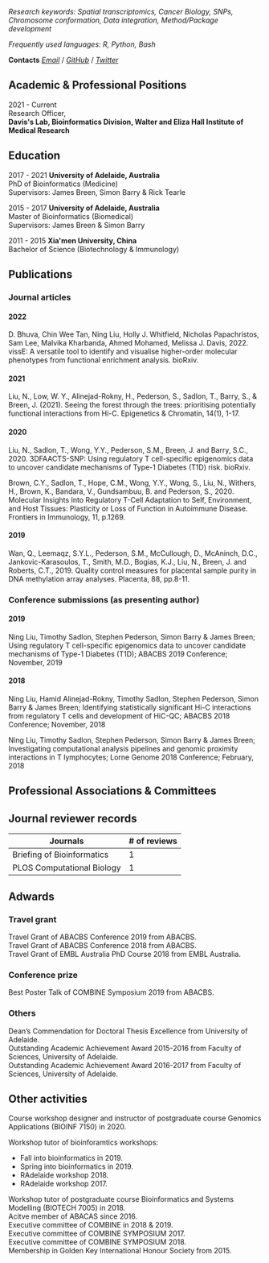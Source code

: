 
*Research keywords: Spatial transcriptomics, Cancer Biology, SNPs, Chromosome conformation, Data integration, Method/Package development*

*Frequently used languages: R, Python, Bash*

**Contacts**
*[Email](liu.n@wehi.edu.au)* / *[GitHub](https://github.com/ningbioinfostruggling)* / *[Twitter](https://twitter.com/lnly0311)*

## Academic & Professional Positions

2021 - Current  
Research Officer,  
**Davis's Lab, Bioinformatics Division, Walter and Eliza Hall Institute of Medical Research**

## Education

2017 - 2021 **University of Adelaide, Australia**  
PhD of Bioinformatics (Medicine)  
Supervisors: James Breen, Simon Barry & Rick Tearle

2015 - 2017 **University of Adelaide, Australia**  
Master of Bioinformatics (Biomedical)  
Supervisors: James Breen & Simon Barry

2011 - 2015 **Xia'men University, China**  
Bachelor of Science (Biotechnology & Immunology)  

## Publications

### Journal articles
#### 2022

D. Bhuva, Chin Wee Tan, Ning Liu, Holly J. Whitfield, Nicholas Papachristos, Sam Lee, Malvika Kharbanda, Ahmed Mohamed, Melissa J. Davis, 2022. vissE: A versatile tool to identify and visualise higher-order molecular phenotypes from functional enrichment analysis. bioRxiv.


#### 2021

Liu, N., Low, W. Y., Alinejad-Rokny, H., Pederson, S., Sadlon, T., Barry, S., & Breen, J. (2021). Seeing the forest through the trees: prioritising potentially functional interactions from Hi-C. Epigenetics & Chromatin, 14(1), 1-17.  


#### 2020

Liu, N., Sadlon, T., Wong, Y.Y., Pederson, S.M., Breen, J. and Barry, S.C., 2020. 3DFAACTS-SNP: Using regulatory T cell-specific epigenomics data to uncover candidate mechanisms of Type-1 Diabetes (T1D) risk. bioRxiv.  

Brown, C.Y., Sadlon, T., Hope, C.M., Wong, Y.Y., Wong, S., Liu, N., Withers, H., Brown, K., Bandara, V., Gundsambuu, B. and Pederson, S., 2020. Molecular Insights Into Regulatory T-Cell Adaptation to Self, Environment, and Host Tissues: Plasticity or Loss of Function in Autoimmune Disease. Frontiers in Immunology, 11, p.1269.


#### 2019

Wan, Q., Leemaqz, S.Y.L., Pederson, S.M., McCullough, D., McAninch, D.C., Jankovic-Karasoulos, T., Smith, M.D., Bogias, K.J., Liu, N., Breen, J. and Roberts, C.T., 2019. Quality control measures for placental sample purity in DNA methylation array analyses. Placenta, 88, pp.8-11.  


### Conference submissions (as presenting author)

#### 2019

Ning Liu, Timothy Sadlon, Stephen Pederson, Simon Barry & James Breen; Using regulatory T cell-specific epigenomics data to
uncover candidate mechanisms of Type-1 Diabetes (T1D); ABACBS 2019 Conference; November, 2019

#### 2018

Ning Liu, Hamid Alinejad-Rokny, Timothy Sadlon, Stephen Pederson, Simon Barry & James Breen; Identifying statistically
significant Hi-C interactions from regulatory T cells and development of HiC-QC; ABACBS 2018 Conference; November, 2018  

Ning Liu, Timothy Sadlon, Stephen Pederson, Simon Barry & James Breen; Investigating computational analysis pipelines and
genomic proximity interactions in T lymphocytes; Lorne Genome 2018 Conference; February, 2018

## Professional Associations & Committees

## Journal reviewer records

| Journals                   | # of reviews |
|----------------------------|--------------|
| Briefing of Bioinformatics | 1            |
| PLOS Computational Biology | 1            |


## Adwards

### Travel grant

Travel Grant of ABACBS Conference 2019 from ABACBS.  
Travel Grant of ABACBS Conference 2018 from ABACBS.  
Travel Grant of EMBL Australia PhD Course 2018 from EMBL Australia.

### Conference prize

Best Poster Talk of COMBINE Symposium 2019 from ABACBS.

### Others

Dean’s Commendation for Doctoral Thesis Excellence from University of Adelaide.  
Outstanding Academic Achievement Award 2015-2016 from Faculty of Sciences, University of Adelaide.  
Outstanding Academic Achievement Award 2016-2017 from Faculty of Sciences, University of Adelaide.

## Other activities

Course workshop designer and instructor of postgraduate course Genomics Applications (BIOINF 7150) in 2020.

Workshop tutor of bioinforamtics workshops:
- Fall into bioinformatics in 2019. 
- Spring into bioinformatics in 2019. 
- RAdelaide workshop 2018. 
- RAdelaide workshop 2017.  

Workshop tutor of postgraduate course Bioinformatics and Systems Modelling (BIOTECH 7005) in 2018.  
Acitve member of ABACAS since 2016.  
Executive committee of COMBINE in 2018 & 2019.  
Executive committee of COMBINE SYMPOSIUM 2017.  
Executive committee of COMBINE SYMPOSIUM 2018.  
Membership in Golden Key International Honour Society from 2015.  
